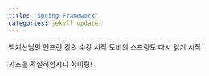 ```yaml
---
title: "Spring Framework"
categories: jekyll update
---
```


백기선님의 인프런 강의 수강 시작
토비의 스프링도 다시 읽기 시작

기초를 확실히합시다 화이팅!
